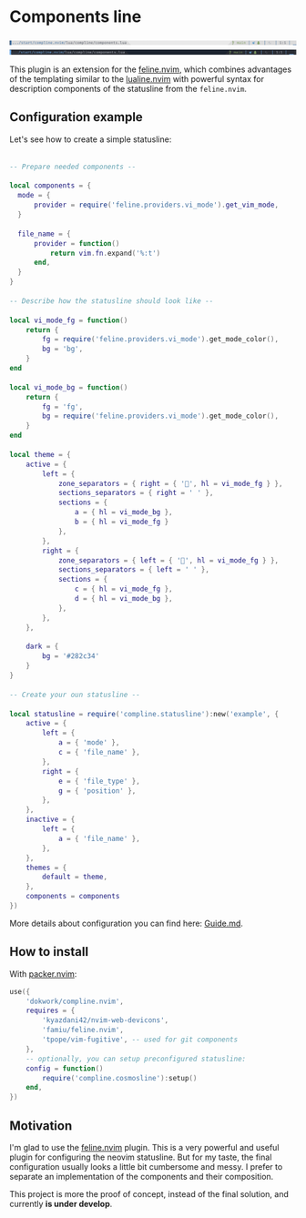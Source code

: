 # Components line 

![light_example](light_example.png)
![dark_example](dark_example.png)

This plugin is an extension for the [feline.nvim](https://github.com/feline-nvim/feline.nvim), which
combines advantages of the templating similar to the
[lualine.nvim](https://github.com/nvim-lualine/lualine.nvim) with powerful syntax for description
components of the statusline from the `feline.nvim`.

## Configuration example

Let's see how to create a simple statusline:

```lua

-- Prepare needed components --

local components = {
  mode = {
      provider = require('feline.providers.vi_mode').get_vim_mode,
  }

  file_name = {
      provider = function()
          return vim.fn.expand('%:t')
      end,
  }
}

-- Describe how the statusline should look like --

local vi_mode_fg = function()
    return {
        fg = require('feline.providers.vi_mode').get_mode_color(),
        bg = 'bg',
    }
end

local vi_mode_bg = function()
    return {
        fg = 'fg',
        bg = require('feline.providers.vi_mode').get_mode_color(),
    }
end

local theme = {
    active = {
        left = {
            zone_separators = { right = { '', hl = vi_mode_fg } },
            sections_separators = { right = ' ' },
            sections = {
                a = { hl = vi_mode_bg },
                b = { hl = vi_mode_fg }
            },
        },
        right = {
            zone_separators = { left = { '', hl = vi_mode_fg } },
            sections_separators = { left = ' ' },
            sections = {
                c = { hl = vi_mode_fg },
                d = { hl = vi_mode_bg },
            },
        },
    },

    dark = {
        bg = '#282c34'
    }
}

-- Create your oun statusline --

local statusline = require('compline.statusline'):new('example', {
    active = {
        left = {
            a = { 'mode' },
            c = { 'file_name' },
        },
        right = {
            e = { 'file_type' },
            g = { 'position' },
        },
    },
    inactive = {
        left = {
            a = { 'file_name' },
        },
    },
    themes = {
        default = theme,
    },
    components = components
})
```

More details about configuration you can find here: [Guide.md](Guide.md).

## How to install

With [packer.nvim](https://github.com/wbthomason/packer.nvim/):

```lua
use({
    'dokwork/compline.nvim',
    requires = {
        'kyazdani42/nvim-web-devicons',
        'famiu/feline.nvim',
        'tpope/vim-fugitive', -- used for git components
    },
    -- optionally, you can setup preconfigured statusline:
    config = function()
        require('compline.cosmosline'):setup()
    end,
})
```

## Motivation

I'm glad to use the [feline.nvim](https://github.com/feline-nvim/feline.nvim) plugin. This is a very
powerful and useful plugin for configuring the neovim statusline. But for my taste, the final
configuration usually looks a little bit cumbersome and messy. I prefer to separate an
implementation of the components and their composition. 

This project is more the proof of concept, instead of the final solution, and currently **is under
develop**.
